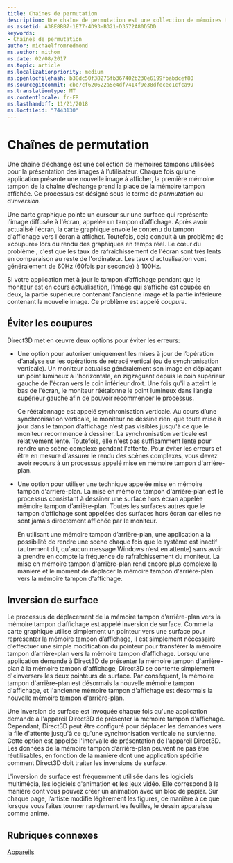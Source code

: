 ```yaml
---
title: Chaînes de permutation
description: Une chaîne de permutation est une collection de mémoires tampons utilisées pour la présentation des images à l’utilisateur.
ms.assetid: A38E8BB7-1E77-4D93-B321-D3572A80D5DD
keywords:
- Chaînes de permutation
author: michaelfromredmond
ms.author: mithom
ms.date: 02/08/2017
ms.topic: article
ms.localizationpriority: medium
ms.openlocfilehash: b38dc50f38276fb367402b230e6199fbabdcef80
ms.sourcegitcommit: cbe7cf620622a5e4df7414f9e38dfecec1cfca99
ms.translationtype: MT
ms.contentlocale: fr-FR
ms.lasthandoff: 11/21/2018
ms.locfileid: "7443130"
---
```

# <a name="swap-chains"></a>Chaînes de permutation


Une chaîne d’échange est une collection de mémoires tampons utilisées pour la présentation des images à l’utilisateur. Chaque fois qu’une application présente une nouvelle image à afficher, la première mémoire tampon de la chaîne d’échange prend la place de la mémoire tampon affichée. Ce processus est désigné sous le terme de *permutation* ou d'*inversion*.

Une carte graphique pointe un curseur sur une surface qui représente l'image diffusée à l'écran, appelée un tampon d’affichage. Après avoir actualisé l'écran, la carte graphique envoie le contenu du tampon d'affichage vers l'écran à afficher. Toutefois, cela conduit à un problème de «coupure» lors du rendu des graphiques en temps réel. Le cœur du problème , c'est que les taux de rafraichissement de l'écran sont très lents en comparaison au reste de l'ordinateur. Les taux d'actualisation vont généralement de 60Hz (60fois par seconde) à 100Hz.

Si votre application met à jour le tampon d’affichage pendant que le moniteur est en cours actualisation, l’image qui s’affiche est coupée en deux, la partie supérieure contenant l’ancienne image et la partie inférieure contenant la nouvelle image. Ce problème est appelé *coupure*.

## <a name="span-idavoidingtearingspanspan-idavoidingtearingspanspan-idavoidingtearingspanavoiding-tearing"></a><span id="Avoiding_tearing"></span><span id="avoiding_tearing"></span><span id="AVOIDING_TEARING"></span>Éviter les coupures


Direct3D met en œuvre deux options pour éviter les erreurs:

-   Une option pour autoriser uniquement les mises à jour de l’opération d’analyse sur les opérations de retracé vertical (ou de synchronisation verticale). Un moniteur actualise généralement son image en déplaçant un point lumineux à l'horizontale, en zigzaguant depuis le coin supérieur gauche de l'écran vers le coin inférieur droit. Une fois qu'il a atteint le bas de l'écran, le moniteur réétalonne le point lumineux dans l’angle supérieur gauche afin de pouvoir recommencer le processus.

    Ce réétalonnage est appelé synchronisation verticale. Au cours d’une synchronisation verticale, le moniteur ne dessine rien, que toute mise à jour dans le tampon d’affichage n’est pas visibles jusqu'à ce que le moniteur recommence à dessiner. La synchronisation verticale est relativement lente. Toutefois, elle n'est pas suffisamment lente pour rendre une scène complexe pendant l'attente. Pour éviter les erreurs et être en mesure d'assurer le rendu des scènes complexes, vous devez avoir recours à un processus appelé mise en mémoire tampon d'arrière-plan.

-   Une option pour utiliser une technique appelée mise en mémoire tampon d'arrière-plan. La mise en mémoire tampon d'arrière-plan est le processus consistant à dessiner une surface hors écran appelée mémoire tampon d’arrière-plan. Toutes les surfaces autres que le tampon d’affichage sont appelées des surfaces hors écran car elles ne sont jamais directement affichée par le moniteur.

    En utilisant une mémoire tampon d’arrière-plan, une application a la possibilité de rendre une scène chaque fois que le système est inactif (autrement dit, qu'aucun message Windows n’est en attente) sans avoir à prendre en compte la fréquence de rafraîchissement du moniteur. La mise en mémoire tampon d'arrière-plan rend encore plus complexe la manière et le moment de déplacer la mémoire tampon d'arrière-plan vers la mémoire tampon d'affichage.

## <a name="span-idsurfaceflippingspanspan-idsurfaceflippingspanspan-idsurfaceflippingspansurface-flipping"></a><span id="Surface_flipping"></span><span id="surface_flipping"></span><span id="SURFACE_FLIPPING"></span>Inversion de surface


Le processus de déplacement de la mémoire tampon d’arrière-plan vers la mémoire tampon d’affichage est appelé inversion de surface. Comme la carte graphique utilise simplement un pointeur vers une surface pour représenter la mémoire tampon d’affichage, il est simplement nécessaire d'effectuer une simple modification du pointeur pour transférer la mémoire tampon d’arrière-plan vers la mémoire tampon d’affichage. Lorsqu'une application demande à Direct3D de présenter la mémoire tampon d'arrière-plan à la mémoire tampon d'affichage, Direct3D se contente simplement d'«inverser» les deux pointeurs de surface. Par conséquent, la mémoire tampon d'arrière-plan est désormais la nouvelle mémoire tampon d'affichage, et l'ancienne mémoire tampon d'affichage est désormais la nouvelle mémoire tampon d'arrière-plan.

Une inversion de surface est invoquée chaque fois qu'une application demande à l'appareil Direct3D de présenter la mémoire tampon d'affichage. Cependant, Direct3D peut être configuré pour déplacer les demandes vers la file d'attente jusqu'à ce qu'une synchronisation verticale ne survienne. Cette option est appelée l'intervalle de présentation de l'appareil Direct3D. Les données de la mémoire tampon d’arrière-plan peuvent ne pas être réutilisables, en fonction de la manière dont une application spécifie comment Direct3D doit traiter les inversions de surface.

L'inversion de surface est fréquemment utilisée dans les logiciels multimédia, les logiciels d'animation et les jeux vidéo. Elle correspond à la manière dont vous pouvez créer un animation avec un bloc de papier. Sur chaque page, l’artiste modifie légèrement les figures, de manière à ce que lorsque vous faites tourner rapidement les feuilles, le dessin apparaisse comme animé.

## <a name="span-idrelated-topicsspanrelated-topics"></a><span id="related-topics"></span>Rubriques connexes


[Appareils](devices.md)

 

 




